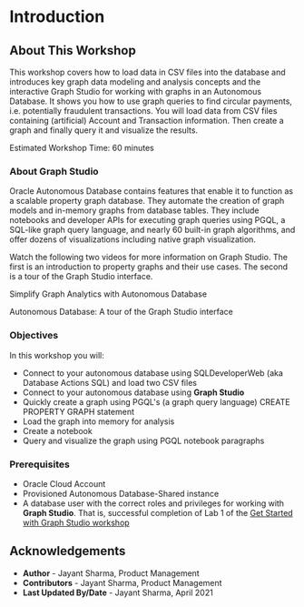 # Introduction

## About This Workshop

This workshop covers how to load data in CSV files into the database and introduces key graph data modeling and analysis concepts and the interactive Graph Studio for working with graphs in an Autonomous Database. It shows you how to use graph queries to find circular payments, i.e. potentially fraudulent transactions. You will load data from CSV files containing (artificial) Account and Transaction information. Then create a graph and finally query it and visualize the results.

Estimated Workshop Time: 60 minutes

### About Graph Studio
Oracle Autonomous Database contains features that enable it to function as a scalable property graph database. They automate the creation of graph models and in-memory graphs from database tables. They include notebooks and developer APIs for executing graph queries using PGQL, a SQL-like graph query language, and nearly 60 built-in graph algorithms, and offer dozens of visualizations including native graph visualization.

Watch the following two videos for more information on Graph Studio. The first is an introduction to property graphs and their use cases. The second is a tour of the Graph Studio interface. 

[](youtube:eCd-969hrak)   Simplify Graph Analytics with Autonomous Database   

[](youtube:S6Q-IJcBkU0)   Autonomous Database: A tour of the Graph Studio interface

### Objectives

In this workshop you will:
* Connect to your autonomous database using SQLDeveloperWeb (aka Database Actions SQL) and load two CSV files
* Connect to your autonomous database using **Graph Studio**
* Quickly create a graph using PGQL's (a graph query language) CREATE PROPERTY GRAPH statement
* Load the graph into memory for analysis
* Create a notebook
* Query and visualize the graph using PGQL notebook paragraphs
 
### Prerequisites

* Oracle Cloud Account
* Provisioned Autonomous Database-Shared instance
* A database user with the correct roles and privileges for working with **Graph Studio**. That is, successful completion of Lab 1 of the [Get Started with Graph Studio  workshop](https://oracle.github.io/learning-library/data-management-library/autonomous-database/shared/adb-graph/workshops/freetier/index.html?lab=lab-1-create-graph-user)  
  
  

## Acknowledgements
* **Author** - Jayant Sharma, Product Management
* **Contributors** -  Jayant Sharma, Product Management
* **Last Updated By/Date** - Jayant Sharma, April 2021


